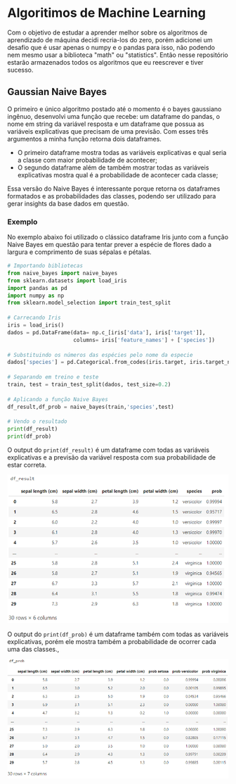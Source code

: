 # Algoritimos de Machine Learning

Com o objetivo de estudar a aprender melhor sobre os algoritmos de aprendizado de máquina decidi recria-los do zero, porém adicionei um desafio que é usar apenas o numpy e o pandas para isso, não podendo nem mesmo usar a biblioteca "math" ou "statistics". Então nesse repositório estarão armazenados todos os algoritmos que eu reescrever e tiver sucesso.

## Gaussian Naive Bayes

O primeiro e único algoritmo postado até o momento é o bayes gaussiano ingênuo, desenvolvi uma função que recebe: um dataframe do pandas, o nome em string da variável resposta e um dataframe que possua as variáveis explicativas que precisam de uma previsão. 
Com esses três argumentos a minha função retorna dois dataframes. 

- O primeiro dataframe mostra todas as variáveis explicativas e qual seria a classe com maior probabilidade de acontecer;
- O segundo dataframe além de também mostrar todas as variáveis explicativas mostra qual é a probabilidade de acontecer cada classe;

Essa versão do Naive Bayes é interessante porque retorna os dataframes formatados e as probabilidades das classes, podendo ser utilizado para gerar insights da base dados em questão.

### Exemplo
No exemplo abaixo foi utilizado o clássico dataframe Iris junto com a função Naive Bayes em questão para tentar prever a espécie de flores dado a largura e comprimento de suas sépalas e pétalas.

```python
# Importando bibliotecas
from naive_bayes import naive_bayes
from sklearn.datasets import load_iris
import pandas as pd
import numpy as np
from sklearn.model_selection import train_test_split

# Carrecando Iris
iris = load_iris()
dados = pd.DataFrame(data= np.c_[iris['data'], iris['target']],
                     columns= iris['feature_names'] + ['species'])

# Substituindo os números das espécies pelo nome da especie
dados['species'] = pd.Categorical.from_codes(iris.target, iris.target_names) 

# Separando em treino e teste
train, test = train_test_split(dados, test_size=0.2)

# Aplicando a função Naive Bayes
df_result,df_prob = naive_bayes(train,'species',test)

# Vendo o resultado
print(df_result)
print(df_prob)
```

O output do `print(df_result)` é um dataframe com todas as variáveis explicativas e a previsão da variável resposta com sua probabilidade de estar correta.

![Image of result](https://github.com/MrJunato/algoritmos_ML/blob/master/Naive%20Bayes/Imagens/df_result.png)

O output do `print(df_prob)` é um dataframe também com todas as variáveis explicativas, porém ele mostra também a probabilidade de ocorrer cada uma das classes.,

![Image of prob](https://github.com/MrJunato/algoritmos_ML/blob/master/Naive%20Bayes/Imagens/df_prob.png)
